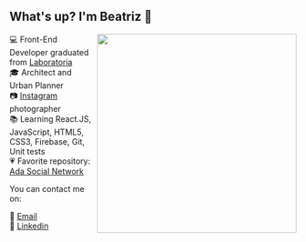 ## What's up? I'm Beatriz 👋

<img align='right' src='https://i.giphy.com/media/f0sATHPZHuHAq2Wj34/giphy.gif/giphy.webp' width=350 frameBorder="0" ></img>

<p align="left">
  💻 Front-End Developer graduated from <a href="https://www.laboratoria.la/"> Laboratoria </a> <br>
  🎓 Architect and Urban Planner <br>
  📷 <a href="https://www.instagram.com/beatrizpenalva_/"> Instagram </a> photographer <br>
  📚 Learning React.JS, JavaScript, HTML5, CSS3, Firebase, Git, Unit tests <br>
  💗 Favorite repository: <a href="https://github.com/beatrizpenalva/ada-social-network"> Ada Social Network </a> <br>
  
  You can contact me on:
  
  💌 <a href="mailto:biapenalva@gmail.com"> Email </a> <br>
  💼 <a href="https://www.linkedin.com/in/beatrizpenalva/"> Linkedin </a> <br>  
</p>
